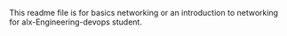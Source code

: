 This readme file is for basics networking or
an introduction to networking for alx-Engineering-devops student.

